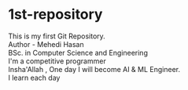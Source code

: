 # 1st-repository
This is my first Git Repository.
<br>
Author - Mehedi Hasan
<br>
BSc. in Computer Science and Engineering
<br>
I'm a competitive programmer
<br>
Insha'Allah , One day I will become  AI  & ML Engineer.
<br>
I learn each day
<br>


